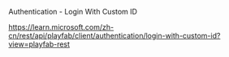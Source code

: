Authentication - Login With Custom ID

https://learn.microsoft.com/zh-cn/rest/api/playfab/client/authentication/login-with-custom-id?view=playfab-rest
